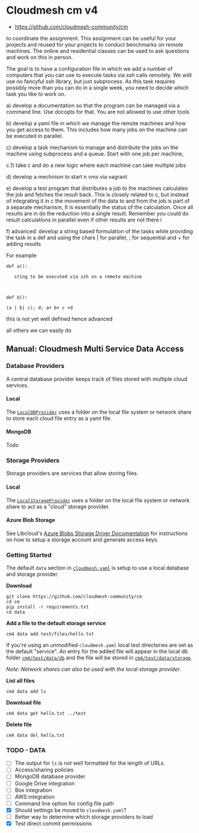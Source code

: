 # Cloudmesh cm v4


* <https://github.com/cloudmesh-community/cm>

 

to coordinate the assignment. This assignment can be useful for your
projects and reused for your projects to conduct benchmarks on remote
machines. The online and residential classes can be used to ask
questions and work on this in person.

 

The goal is to have a configuration file in which we add a number of
computers that you can use to execute tasks via ssh calls remotely. We
wiill use no fancyful ssh library, but just subprocess. As this task
requires possibly more than you can do in a single week, you need to
decide which task you like to work on.

 

a) develop a documentation so that the program can be managed via a
command line. Use docopts for that. You are not allowed to use other
tools

 

b) develop a yaml file in which we manage the remote machines and how
you get access to them. This includes how many jobs on the machine can
be executed in parallel.

 

c) develop a task mechanism to manage and distribute the jobs on the
machine using subprocess and a queue. Start with one job per machine,

 

c.1) take c and do a new logic where each machine can take multiple
jobs

 

d) develop a mechnism to start n vms via vagrant 

 

e) develop a test program that distributes a job to the machines
calculates the job and fetches the result back. This is closely
related to c, but instead of integrating it in c the movement of the
data to and from the job is part of a separate mechanism, It is
essentially the status of the calculation. Once all results are in do
the reduction into a single result. Remember you could do result
calculations in parallel even if other results are not there i

 

f) advanced: develop a string based formulation of the tasks while
providing the task in a def and using the chars | for parallel, ; for
sequential and + for adding results

 

For example

 
```
def a():

   sting to be executed via ssh on a remote machine

 

def b():

(a | b| c); d; a+ b+ c +d
```
 

this is not yet well defined hence advanced

 

all others we can easily do 


## Manual: Cloudmesh Multi Service Data Access

### Database Providers

A central database provider keeps track of files stored with multiple cloud services.

#### Local

The [`LocalDBProvider`](cm4/data/db/LocalDBProvider.py) uses a folder
on the local file system or network share to store each cloud file
entry as a yaml file.


#### MongoDB

Todo


### Storage Providers

Storage providers are services that allow storing files.

#### Local

The [`LocalStorageProvider`](cm4/data/storage/LocalStorageProvider.py)
uses a folder on the local file system or network share to act as a
"cloud" storage provider.

#### Azure Blob Storage

See Libcloud's
[Azure Blobs Storage Driver Documentation](https://libcloud.readthedocs.io/en/latest/storage/drivers/azure_blobs.html)
for instructions on how to setup a storage account and generate access
keys.

### Getting Started

The default `data` section in [`cloudmesh.yaml`](cm4/configuration/cloudmesh.yaml) is setup to use a local database and storage provider. 

**Download**

```
git clone https://github.com/cloudmesh-community/cm
cd cm
pip install -r requirements.txt
cd data
```

**Add a file to the default storage service**
```
cm4 data add test/files/hello.txt
```

If you're using an unmodified `cloudmesh.yaml` local test directories
are set as the default "service".  An entry for the added file will
appear in the local db folder [`cm4/test/data/db`](cm4/test/data/db)
and the file will be stored in
[`cm4/test/data/storage`](cm4/test/data/storage).

*Note: Network shares can also be used with the local storage provider.*

**List all files**
```
cm4 data add ls
```

**Download file**
```
cm4 data get hello.txt ../test
```

**Delete file**
```
cm4 data del hello.txt
```

### TODO - DATA

- [ ] The output for `ls` is not well formatted for the length of URLs.
- [ ] Access/sharing policies
- [ ] MongoDB database provider
- [ ] Google Drive integration
- [ ] Box integration
- [ ] AWS integration
- [ ] Command line option for config file path
- [x] Should settings be moved to `cloudmesh.yaml`?
- [ ] Better way to determine which storage providers to load
- [x] Test direct commit permissions
